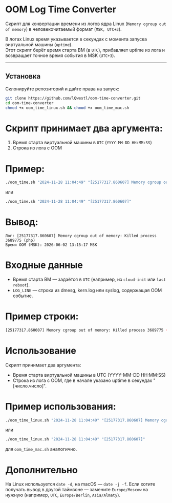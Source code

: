 # OOM Log Time Converter

Скрипт для конвертации времени из логов ядра Linux (`Memory cgroup out of memory`) в человекочитаемый формат (`MSK, UTC+3`).

В логах Linux время указывается в секундах с момента запуска виртуальной машины (`uptime`).  
Этот скрипт берёт время старта ВМ (в `UTC`), прибавляет uptime из лога и возвращает точное время события в MSK (`UTC+3`).

---

## Установка
Склонируйте репозиторий и дайте права на запуск:

```bash
git clone https://github.com/lQwestl/oom-time-converter.git
cd oom-time-converter
chmod +x oom_time_linux.sh && chmod +x oom_time_mac.sh
```

# Скрипт принимает два аргумента:
1) Время старта виртуальной машины в `UTC` (`YYYY-MM-DD HH:MM:SS`)
2) Строка из лога с OOM

# Пример:
```bash
./oom_time.sh "2024-11-28 11:04:49" "[25177317.860607] Memory cgroup out of memory: Killed process 3689775 (php)"
```
или
```bash
./oom_time.sh "2024-11-28 11:04:49" "[25177317.860607]"
```

# Вывод:
```
Лог: [25177317.860607] Memory cgroup out of memory: Killed process 3689775 (php)
Время OOM (MSK): 2026-06-02 13:15:17 MSK
```

# Входные данные
- Время старта ВМ — задаётся в `UTC` (например, из `cloud-init` или `last reboot`).
- `LOG_LINE` — строка из dmesg, kern.log или syslog, содержащая OOM событие.

# Пример строки:
```bash
[25177317.860607] Memory cgroup out of memory: Killed process 3689775 (php) total-vm:185960kB, anon-rss:105564kB, file-rss:22424kB, shmem-rss:0kB, UID:10000 pgtables:340kB oom_score_adj:-997
```
# Использование

Скрипт принимает два аргумента:
- Время старта виртуальной машины в UTC (YYYY-MM-DD HH:MM:SS)
- Строка из лога с OOM, где в начале указано uptime в секундах "[число.число]".

# Пример использования:
```bash
./oom_time_linux.sh "2024-11-28 11:04:49" "[25177317.860607] Memory cgroup out of memory: Killed process 3689775 (php) ..."
```
или
```bash
./oom_time_linux.sh "2024-11-28 11:04:49" "[25177317.860607]"
```
для `oom_time_mac.sh` аналогично.

# Дополнительно

На Linux используется `date -d`, на macOS — `date -j -f`.
Если хотите получать вывод в другой таймзоне — замените `Europe/Moscow` на нужную (например, `UTC`, `Europe/Berlin`, `Asia/Almaty`).

